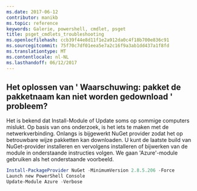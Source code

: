 ```yaml
---
ms.date: 2017-06-12
contributor: manikb
ms.topic: reference
keywords: Galerie, powershell, cmdlet, psget
title: psget_cmdlets_troubleshooting
ms.openlocfilehash: ccb39f44e8d11f1e2a912da0c4f18b700e836c91
ms.sourcegitcommit: 75f70c7df01eea5e7a2c16f9a3ab1dd437a1f8fd
ms.translationtype: MT
ms.contentlocale: nl-NL
ms.lasthandoff: 06/12/2017
---
```

## <a name="how-to-resolve-warning-package-your-package-name-failed-to-download-issue"></a>Het oplossen van ' Waarschuwing: pakket de pakketnaam kan niet worden gedownload ' probleem?




Het is bekend dat Install-Module of Update soms op sommige computers mislukt.
Op basis van ons onderzoek, is het iets te maken met de netwerkverbinding.
Onlangs is bijgewerkt NuGet provider zodat het op betrouwbare wijze pakketten kan downloaden.
U kunt de laatste build van NuGet-provider installeren en vervolgens installeren of bijwerken van de module in onderstaande instructies volgen.
We gaan 'Azure'-module gebruiken als het onderstaande voorbeeld.

```powershell
Install-PackageProvider NuGet -MinimumVersion 2.8.5.206 -Force
Launch new PowerShell Console
Update-Module Azure -Verbose
```

